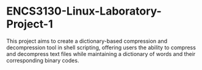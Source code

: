 # ENCS3130-Linux-Laboratory-Project-1
This project aims to create a dictionary-based compression and decompression tool  in shell scripting, offering users the ability to compress and decompress text files while maintaining a dictionary of words and their corresponding binary codes.
